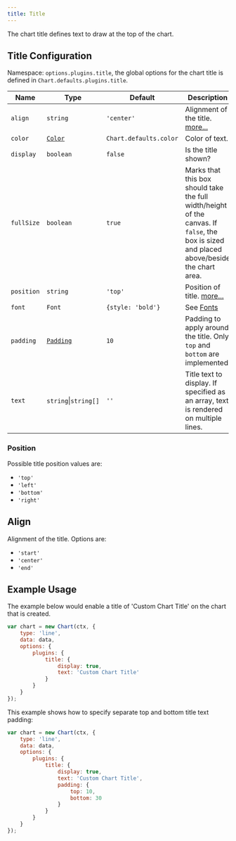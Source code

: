 ```yaml
---
title: Title
---
```


The chart title defines text to draw at the top of the chart.

## Title Configuration

Namespace: `options.plugins.title`, the global options for the chart title is defined in `Chart.defaults.plugins.title`.

| Name | Type | Default | Description
| ---- | ---- | ------- | -----------
| `align` | `string` | `'center'` | Alignment of the title. [more...](#align)
| `color` | [`Color`](../general/colors.md) | `Chart.defaults.color` | Color of text.
| `display` | `boolean` | `false` | Is the title shown?
| `fullSize` | `boolean` | `true` | Marks that this box should take the full width/height of the canvas. If `false`, the box is sized and placed above/beside the chart area.
| `position` | `string` | `'top'` | Position of title. [more...](#position)
| `font` | `Font` | `{style: 'bold'}` | See [Fonts](../general/fonts.md)
| `padding` | [`Padding`](../general/padding.md) | `10` | Padding to apply around the title. Only `top` and `bottom` are implemented.
| `text` | `string`\|`string[]` | `''` | Title text to display. If specified as an array, text is rendered on multiple lines.

### Position

Possible title position values are:

* `'top'`
* `'left'`
* `'bottom'`
* `'right'`

## Align

Alignment of the title. Options are:

* `'start'`
* `'center'`
* `'end'`

## Example Usage

The example below would enable a title of 'Custom Chart Title' on the chart that is created.

```javascript
var chart = new Chart(ctx, {
    type: 'line',
    data: data,
    options: {
        plugins: {
            title: {
                display: true,
                text: 'Custom Chart Title'
            }
        }
    }
});
```

This example shows how to specify separate top and bottom title text padding:

```javascript
var chart = new Chart(ctx, {
    type: 'line',
    data: data,
    options: {
        plugins: {
            title: {
                display: true,
                text: 'Custom Chart Title',
                padding: {
                    top: 10,
                    bottom: 30
                }
            }
        }
    }
});
```
